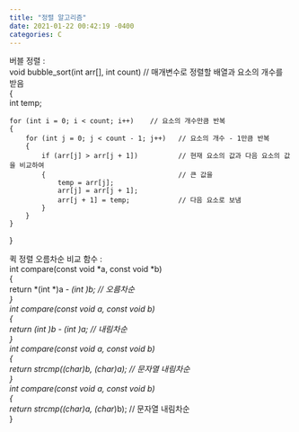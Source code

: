 ```yaml
---
title: "정렬 알고리즘"
date: 2021-01-22 00:42:19 -0400
categories: C
---
```

버블 정렬 :  
void bubble_sort(int arr[], int count)    // 매개변수로 정렬할 배열과 요소의 개수를 받음  
{  
    int temp;  
  
    for (int i = 0; i < count; i++)    // 요소의 개수만큼 반복  
    {  
        for (int j = 0; j < count - 1; j++)   // 요소의 개수 - 1만큼 반복  
        {  
            if (arr[j] > arr[j + 1])          // 현재 요소의 값과 다음 요소의 값을 비교하여  
            {                                 // 큰 값을  
                temp = arr[j];  
                arr[j] = arr[j + 1];  
                arr[j + 1] = temp;            // 다음 요소로 보냄  
            }  
        }  
    }  
}  

퀵 정렬 오름차순 비교 함수 :  
int compare(const void *a, const void *b)  
{  
    return *(int *)a - *(int *)b;    // 오름차순  
}  
int compare(const void *a, const void *b)  
{  
    return *(int *)b - *(int *)a;    // 내림차순  
}  
int compare(const void* a, const void* b)  
{  
	return strcmp((char*)b, (char*)a); // 문자열 내림차순  
}  
int compare(const void* a, const void* b)  
{  
	return strcmp((char*)a, (char*)b); // 문자열 내림차순  
}  
